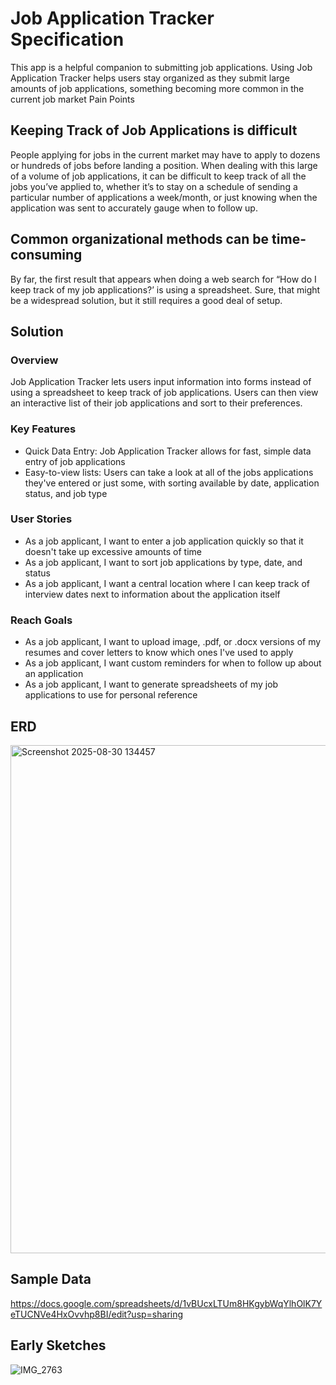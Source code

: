 # Job Application Tracker Specification
This app is a helpful companion to submitting job applications. Using Job Application Tracker helps users stay organized as they submit large amounts of job applications, something becoming more common in the current job market
Pain Points
## Keeping Track of Job Applications is difficult
People applying for jobs in the current market may have to apply to dozens or hundreds of jobs before landing a position. When dealing with this large of a volume of job applications, it can be difficult to keep track of all the jobs you’ve applied to, whether it’s to stay on a schedule of sending a particular number of applications a week/month, or just knowing when the application was sent to accurately gauge when to follow up.


## Common organizational methods can be time-consuming
By far, the first result that appears when doing a web search for “How do I keep track of my job applications?’ is using a spreadsheet. Sure, that might be a widespread solution, but it still requires a good deal of setup.
## Solution
### Overview
Job Application Tracker lets users input information into forms instead of using a spreadsheet to keep track of job applications. Users can then view an interactive list of their job applications and sort to their preferences.
### Key Features
-	Quick Data Entry: Job Application Tracker allows for fast, simple data entry of job applications
-	Easy-to-view lists: Users can take a look at all of the jobs applications they've entered or just some, with sorting available by date, application status, and job type
### User Stories
-	As a job applicant, I want to enter a job application quickly so that it doesn't take up excessive amounts of time
-	As a job applicant, I want to sort job applications by type, date, and status
-	As a job applicant, I want a central location where I can keep track of interview dates next to information about the application itself
### Reach Goals
-	As a job applicant, I want to upload image, .pdf, or .docx versions of my resumes and cover letters to know which ones I've used to apply
-	As a job applicant, I want custom reminders for when to follow up about an application
-	As a job applicant, I want to generate spreadsheets of my job applications to use for personal reference
## ERD
<img width="1174" height="813" alt="Screenshot 2025-08-30 134457" src="https://gist.github.com/user-attachments/assets/45f1695d-56f5-4ad4-b4b5-2081b3c72e94" />


## Sample Data
https://docs.google.com/spreadsheets/d/1vBUcxLTUm8HKgybWqYlhOlK7YeTUCNVe4HxOvvhp8BI/edit?usp=sharing
## Early Sketches
![IMG_2763](https://gist.github.com/user-attachments/assets/93a4cd9a-54e4-4c60-9264-eedfae8aa26b)
